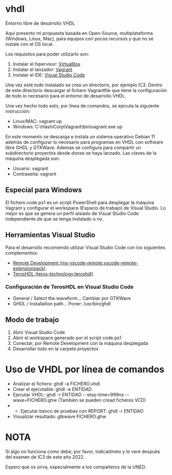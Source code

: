 # vhdl
Entorno libre de desarrollo VHDL

Aquí presento mi propuesta basada en Open-Source, multiplataforma (Windows, Linux, Mac), para equipos con pocos recursos y que no se instale con el OS local.

Los requisitos para poder utilizarlo son:
1. Instalar el hipervisor: [VirtualBox](https://www.virtualbox.org/wiki/Downloads)
2. Instalar el lanzador: [Vagrant](https://www.vagrantup.com/downloads)
3. Instalar el IDE: [Visual Studio Code](https://code.visualstudio.com) 

Una vez esté todo instalado se crea un directorio, por ejemplo IC3.
Dentro de este directorio descargar el fichero Vagrantfile que tiene la configuración de todo lo necesario para el entorno de desarrollo VHDL.

Una vez hecho todo esto, por línea de comandos, se ejecuta la siguiente instrucción:
* Linux/MAC: vagrant up
* Windows: C:\HashiCorp\Vagrant\bin\vagrant.exe up

En este momento se descarga e instala un sistema operativo Debian 11 además de configurar lo necesario para programas en VHDL con software libre GHDL y GTKWave. Además se configura para compartir un subdirectorio proyectos desde donse se haya lanzado.
Las claves de la máquina desplegada son:
* Usuario: vagrant
* Contraseña: vagrant

## Especial para Windows
El fichero code.ps1 es un script PowerShell para desplegar la máquina Vagrant y configurar el workspace (Espacio de trabajo) de Visual Studio.
Lo mejor es que se genera un perfil aislado de Visual Studio Code independiente de que se tenga instalado o no.

## Herramientas Visual Studio
Para el desarrollo recomiendo utilizar Visual Studio Code con los siguientes complementos:
* [Remote Development (ms-vscode-remote.vscode-remote-extensionpack)](https://marketplace.visualstudio.com/items?itemName=ms-vscode-remote.vscode-remote-extensionpack)
* [TerosHDL (teros-technology.teroshdl)](https://marketplace.visualstudio.com/items?itemName=teros-technology.teroshdl)

### Configuración de TerosHDL en Visual Studio Code
* General / Select the waveform... Cambiar por GTKWave
* GHDL / Installation path... Poner: /usr/bin/ghdl

## Modo de trabajo
1. Abrir Visual Studio Code
2. Abrir el workspace generado por el script code.ps1
3. Conectar, por Remote Development con la máquina desplegada
4. Desarrollar todo en la carpeta proyectos

# Uso de VHDL por línea de comandos
* Analizar el fichero: ghdl -a FICHERO.vhdl
* Crear el ejecutable: ghdl -e ENTIDAD
* Ejecutar VHDL: ghdl -r ENTIDAD --stop-time=999ns --wave=FICHERO.ghw (También se pueden cread ficheros VCD)
* * Ejecutar banco de pruebas con REPORT: ghdl -r ENTIDAD
* Visualizar resultado: gtkwave FICHERO.ghw

# NOTA
Si algo no funciona como debe, por favor, indicádmelo y lo veré después del examen de IC3 de este año 2022.

Espero que os sirva, especialmente a los compañeros de la UNED.
